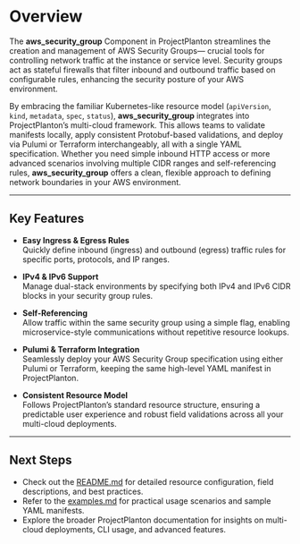 # Overview

The **aws_security_group** Component in ProjectPlanton streamlines the creation and management of AWS Security Groups—
crucial tools for controlling network traffic at the instance or service level. Security groups act as stateful
firewalls
that filter inbound and outbound traffic based on configurable rules, enhancing the security posture of your AWS
environment.

By embracing the familiar Kubernetes-like resource model (`apiVersion`, `kind`, `metadata`, `spec`, `status`),
**aws_security_group** integrates into ProjectPlanton’s multi-cloud framework. This allows teams to validate manifests
locally, apply consistent Protobuf-based validations, and deploy via Pulumi or Terraform interchangeably, all with a
single YAML specification. Whether you need simple inbound HTTP access or more advanced scenarios involving multiple
CIDR ranges and self-referencing rules, **aws_security_group** offers a clean, flexible approach to defining network
boundaries in your AWS environment.

---

## Key Features

- **Easy Ingress & Egress Rules**  
  Quickly define inbound (ingress) and outbound (egress) traffic rules for specific ports, protocols, and IP ranges.

- **IPv4 & IPv6 Support**  
  Manage dual-stack environments by specifying both IPv4 and IPv6 CIDR blocks in your security group rules.

- **Self-Referencing**  
  Allow traffic within the same security group using a simple flag, enabling microservice-style communications without
  repetitive resource lookups.

- **Pulumi & Terraform Integration**  
  Seamlessly deploy your AWS Security Group specification using either Pulumi or Terraform, keeping the same high-level
  YAML manifest in ProjectPlanton.

- **Consistent Resource Model**  
  Follows ProjectPlanton’s standard resource structure, ensuring a predictable user experience and robust field
  validations across all your multi-cloud deployments.

---

## Next Steps

- Check out the [README.md](./README.md) for detailed resource configuration, field descriptions, and best practices.
- Refer to the [examples.md](./examples.md) for practical usage scenarios and sample YAML manifests.
- Explore the broader ProjectPlanton documentation for insights on multi-cloud deployments, CLI usage, and advanced
  features.
